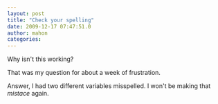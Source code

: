 ```yaml
---
layout: post
title: "Check your spelling"
date: 2009-12-17 07:47:51.0
author: mahon
categories: 
---
```

Why isn't this working?

That was my question for about a week of frustration.

Answer, I had two different variables misspelled. I won't be making that <em>mistace</em> again.